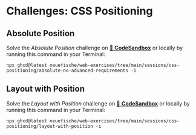 # Challenges: CSS Positioning

## Absolute Position

Solve the _Absolute Position_ challenge on
[🔗 **CodeSandbox**](https://codesandbox.io/s/github/neuefische/web-exercises/tree/main/sessions/css-positioning/absolute-no-advanced-requirements?file=/css/styles.css)
or locally by running this command in your Terminal:

```
npx ghcd@latest neuefische/web-exercises/tree/main/sessions/css-positioning/absolute-no-advanced-requirements -i
```

## Layout with Position

Solve the _Layout with Position_ challenge on
[🔗 **CodeSandbox**](https://codesandbox.io/s/github/neuefische/web-exercises/tree/main/sessions/css-positioning/layout-with-position?file=/css/styles.css)
or locally by running this command in your Terminal:

```
npx ghcd@latest neuefische/web-exercises/tree/main/sessions/css-positioning/layout-with-position -i
```
